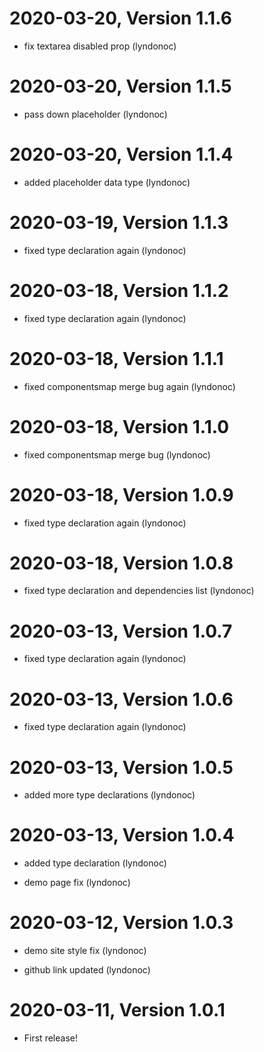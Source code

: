 2020-03-20, Version 1.1.6
=========================

 * fix textarea disabled prop (lyndonoc)


2020-03-20, Version 1.1.5
=========================

 * pass down placeholder (lyndonoc)


2020-03-20, Version 1.1.4
=========================

 * added placeholder data type (lyndonoc)


2020-03-19, Version 1.1.3
=========================

 * fixed type declaration again (lyndonoc)


2020-03-18, Version 1.1.2
=========================

 * fixed type declaration again (lyndonoc)


2020-03-18, Version 1.1.1
=========================

 * fixed componentsmap merge bug again (lyndonoc)


2020-03-18, Version 1.1.0
=========================

 * fixed componentsmap merge bug (lyndonoc)


2020-03-18, Version 1.0.9
=========================

 * fixed type declaration again (lyndonoc)


2020-03-18, Version 1.0.8
=========================

 * fixed type declaration and dependencies list (lyndonoc)


2020-03-13, Version 1.0.7
=========================

 * fixed type declaration again (lyndonoc)


2020-03-13, Version 1.0.6
=========================

 * fixed type declaration again (lyndonoc)


2020-03-13, Version 1.0.5
=========================

 * added more type declarations (lyndonoc)


2020-03-13, Version 1.0.4
=========================

 * added type declaration (lyndonoc)

 * demo page fix (lyndonoc)


2020-03-12, Version 1.0.3
=========================

 * demo site style fix (lyndonoc)

 * github link updated (lyndonoc)


2020-03-11, Version 1.0.1
=========================

 * First release!
